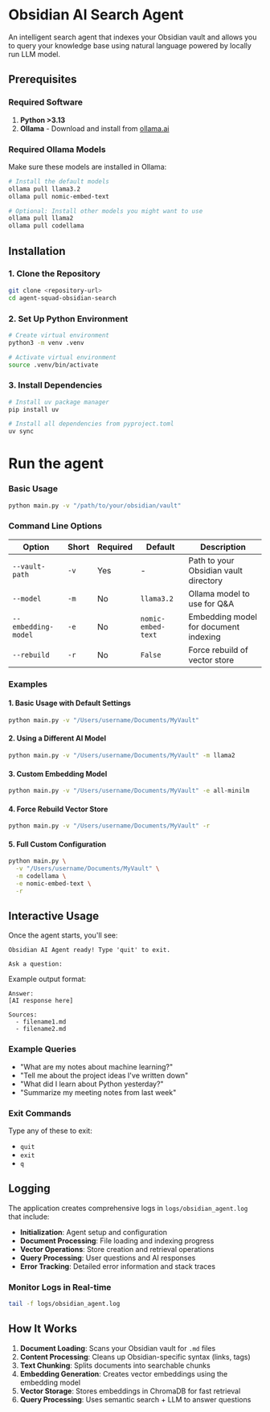 # Obsidian AI Search Agent

An intelligent search agent that indexes your Obsidian vault and allows you to query your knowledge base using natural language powered by locally run LLM model.

## Prerequisites

### Required Software
1. **Python >3.13**
2. **Ollama** - Download and install from [ollama.ai](https://ollama.ai)

### Required Ollama Models
Make sure these models are installed in Ollama:

```bash
# Install the default models
ollama pull llama3.2
ollama pull nomic-embed-text

# Optional: Install other models you might want to use
ollama pull llama2
ollama pull codellama
```

## Installation

### 1. Clone the Repository
```bash
git clone <repository-url>
cd agent-squad-obsidian-search
```

### 2. Set Up Python Environment
```bash
# Create virtual environment
python3 -m venv .venv

# Activate virtual environment
source .venv/bin/activate
```

### 3. Install Dependencies
```bash
# Install uv package manager
pip install uv

# Install all dependencies from pyproject.toml
uv sync
```


# Run the agent

### Basic Usage
```bash
python main.py -v "/path/to/your/obsidian/vault"
```

### Command Line Options

| Option | Short | Required | Default | Description |
|--------|-------|----------|---------|-------------|
| `--vault-path` | `-v` | Yes | - | Path to your Obsidian vault directory |
| `--model` | `-m` | No | `llama3.2` | Ollama model to use for Q&A |
| `--embedding-model` | `-e` | No | `nomic-embed-text` | Embedding model for document indexing |
| `--rebuild` | `-r` | No | `False` | Force rebuild of vector store |

### Examples

#### 1. Basic Usage with Default Settings
```bash
python main.py -v "/Users/username/Documents/MyVault"
```

#### 2. Using a Different AI Model
```bash
python main.py -v "/Users/username/Documents/MyVault" -m llama2
```

#### 3. Custom Embedding Model
```bash
python main.py -v "/Users/username/Documents/MyVault" -e all-minilm
```

#### 4. Force Rebuild Vector Store
```bash
python main.py -v "/Users/username/Documents/MyVault" -r
```

#### 5. Full Custom Configuration
```bash
python main.py \
  -v "/Users/username/Documents/MyVault" \
  -m codellama \
  -e nomic-embed-text \
  -r
```

## Interactive Usage

Once the agent starts, you'll see:
```
Obsidian AI Agent ready! Type 'quit' to exit.

Ask a question:
```

Example output format:
```
Answer:
[AI response here]

Sources:
  - filename1.md
  - filename2.md
```

### Example Queries
- "What are my notes about machine learning?"
- "Tell me about the project ideas I've written down"
- "What did I learn about Python yesterday?"
- "Summarize my meeting notes from last week"

### Exit Commands
Type any of these to exit:
- `quit`
- `exit` 
- `q`

## Logging

The application creates comprehensive logs in `logs/obsidian_agent.log` that include:

- **Initialization**: Agent setup and configuration
- **Document Processing**: File loading and indexing progress
- **Vector Operations**: Store creation and retrieval operations
- **Query Processing**: User questions and AI responses
- **Error Tracking**: Detailed error information and stack traces

### Monitor Logs in Real-time
```bash
tail -f logs/obsidian_agent.log
```

## How It Works

1. **Document Loading**: Scans your Obsidian vault for `.md` files
2. **Content Processing**: Cleans up Obsidian-specific syntax (links, tags)
3. **Text Chunking**: Splits documents into searchable chunks
4. **Embedding Generation**: Creates vector embeddings using the embedding model
5. **Vector Storage**: Stores embeddings in ChromaDB for fast retrieval
6. **Query Processing**: Uses semantic search + LLM to answer questions
